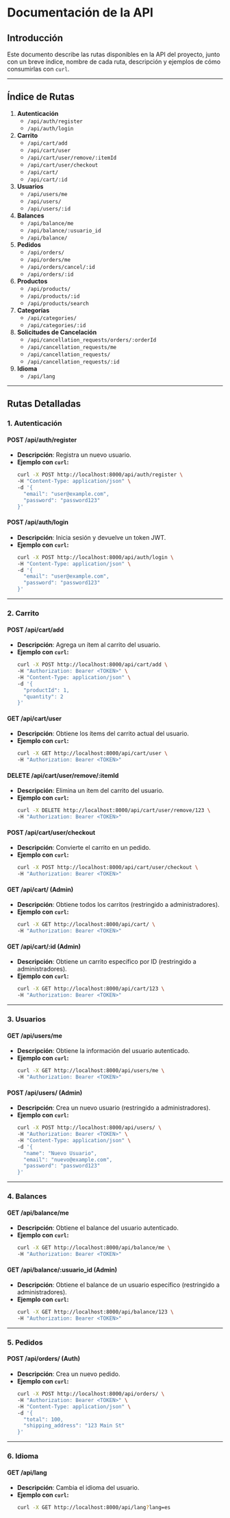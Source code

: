 # Documentación de la API

## Introducción

Este documento describe las rutas disponibles en la API del proyecto, junto con un breve índice, nombre de cada ruta, descripción y ejemplos de cómo consumirlas con `curl`.

---

## Índice de Rutas
1. **Autenticación**
   - `/api/auth/register`
   - `/api/auth/login`
2. **Carrito**
   - `/api/cart/add`
   - `/api/cart/user`
   - `/api/cart/user/remove/:itemId`
   - `/api/cart/user/checkout`
   - `/api/cart/`
   - `/api/cart/:id`
3. **Usuarios**
   - `/api/users/me`
   - `/api/users/`
   - `/api/users/:id`
4. **Balances**
   - `/api/balance/me`
   - `/api/balance/:usuario_id`
   - `/api/balance/`
5. **Pedidos**
   - `/api/orders/`
   - `/api/orders/me`
   - `/api/orders/cancel/:id`
   - `/api/orders/:id`
6. **Productos**
   - `/api/products/`
   - `/api/products/:id`
   - `/api/products/search`
7. **Categorías**
   - `/api/categories/`
   - `/api/categories/:id`
8. **Solicitudes de Cancelación**
   - `/api/cancellation_requests/orders/:orderId`
   - `/api/cancellation_requests/me`
   - `/api/cancellation_requests/`
   - `/api/cancellation_requests/:id`
9. **Idioma**
   - `/api/lang`

---

## Rutas Detalladas

### 1. Autenticación
#### **POST /api/auth/register**
- **Descripción**: Registra un nuevo usuario.
- **Ejemplo con `curl`:**
  ```bash
  curl -X POST http://localhost:8000/api/auth/register \
  -H "Content-Type: application/json" \
  -d '{
    "email": "user@example.com",
    "password": "password123"
  }'
  ```

#### **POST /api/auth/login**
- **Descripción**: Inicia sesión y devuelve un token JWT.
- **Ejemplo con `curl`:**
  ```bash
  curl -X POST http://localhost:8000/api/auth/login \
  -H "Content-Type: application/json" \
  -d '{
    "email": "user@example.com",
    "password": "password123"
  }'
  ```

---

### 2. Carrito
#### **POST /api/cart/add**
- **Descripción**: Agrega un ítem al carrito del usuario.
- **Ejemplo con `curl`:**
  ```bash
  curl -X POST http://localhost:8000/api/cart/add \
  -H "Authorization: Bearer <TOKEN>" \
  -H "Content-Type: application/json" \
  -d '{
    "productId": 1,
    "quantity": 2
  }'
  ```

#### **GET /api/cart/user**
- **Descripción**: Obtiene los ítems del carrito actual del usuario.
- **Ejemplo con `curl`:**
  ```bash
  curl -X GET http://localhost:8000/api/cart/user \
  -H "Authorization: Bearer <TOKEN>"
  ```

#### **DELETE /api/cart/user/remove/:itemId**
- **Descripción**: Elimina un ítem del carrito del usuario.
- **Ejemplo con `curl`:**
  ```bash
  curl -X DELETE http://localhost:8000/api/cart/user/remove/123 \
  -H "Authorization: Bearer <TOKEN>"
  ```

#### **POST /api/cart/user/checkout**
- **Descripción**: Convierte el carrito en un pedido.
- **Ejemplo con `curl`:**
  ```bash
  curl -X POST http://localhost:8000/api/cart/user/checkout \
  -H "Authorization: Bearer <TOKEN>"
  ```

#### **GET /api/cart/ (Admin)**
- **Descripción**: Obtiene todos los carritos (restringido a administradores).
- **Ejemplo con `curl`:**
  ```bash
  curl -X GET http://localhost:8000/api/cart/ \
  -H "Authorization: Bearer <TOKEN>"
  ```

#### **GET /api/cart/:id (Admin)**
- **Descripción**: Obtiene un carrito específico por ID (restringido a administradores).
- **Ejemplo con `curl`:**
  ```bash
  curl -X GET http://localhost:8000/api/cart/123 \
  -H "Authorization: Bearer <TOKEN>"
  ```

---

### 3. Usuarios
#### **GET /api/users/me**
- **Descripción**: Obtiene la información del usuario autenticado.
- **Ejemplo con `curl`:**
  ```bash
  curl -X GET http://localhost:8000/api/users/me \
  -H "Authorization: Bearer <TOKEN>"
  ```

#### **POST /api/users/ (Admin)**
- **Descripción**: Crea un nuevo usuario (restringido a administradores).
- **Ejemplo con `curl`:**
  ```bash
  curl -X POST http://localhost:8000/api/users/ \
  -H "Authorization: Bearer <TOKEN>" \
  -H "Content-Type: application/json" \
  -d '{
    "name": "Nuevo Usuario",
    "email": "nuevo@example.com",
    "password": "password123"
  }'
  ```

---

### 4. Balances
#### **GET /api/balance/me**
- **Descripción**: Obtiene el balance del usuario autenticado.
- **Ejemplo con `curl`:**
  ```bash
  curl -X GET http://localhost:8000/api/balance/me \
  -H "Authorization: Bearer <TOKEN>"
  ```

#### **GET /api/balance/:usuario_id (Admin)**
- **Descripción**: Obtiene el balance de un usuario específico (restringido a administradores).
- **Ejemplo con `curl`:**
  ```bash
  curl -X GET http://localhost:8000/api/balance/123 \
  -H "Authorization: Bearer <TOKEN>"
  ```

---

### 5. Pedidos
#### **POST /api/orders/ (Auth)**
- **Descripción**: Crea un nuevo pedido.
- **Ejemplo con `curl`:**
  ```bash
  curl -X POST http://localhost:8000/api/orders/ \
  -H "Authorization: Bearer <TOKEN>" \
  -H "Content-Type: application/json" \
  -d '{
    "total": 100,
    "shipping_address": "123 Main St"
  }'
  ```

---

### 6. Idioma
#### **GET /api/lang**
- **Descripción**: Cambia el idioma del usuario.
- **Ejemplo con `curl`:**
  ```bash
  curl -X GET http://localhost:8000/api/lang?lang=es
  ```


